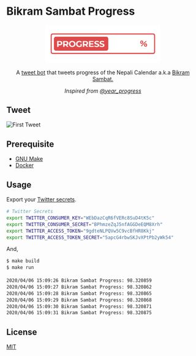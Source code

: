 # Bikram Sambat Progress

<div align="center">
  <img width="300" src="progress.png" alt="Bikram Sambat Progress">

  <p>A <a href="https://twitter.com/bikram_sambat">tweet bot</a> that tweets progress of the Nepali Calendar a.k.a <a href="https://en.wikipedia.org/wiki/Vikram_Samvat">Bikram Sambat.</a></p>
  <p><em>Inspired from <a href="https://twitter.com/year_progress">@year_progress</a></em></p>
</div>

## Tweet

![First Tweet](https://i.imgur.com/WFtMHc1.png)

## Prerequisite

- [GNU Make](https://ftp.gnu.org/old-gnu/Manuals/make-3.79.1/html_chapter/make_1.html)
- [Docker](https://docs.docker.com/install/)

## Usage

Export your [Twitter secrets](https://developer.twitter.com).

```bash
# Twitter Secrets
export TWITTER_CONSUMER_KEY="WEbDazCqR6fVERc8SuD4tK5c"
export TWITTER_CONSUMER_SECRET="BPhmzeZqJ5nfAGGDeEQM8Xrh"
export TWITTER_ACCESS_TOKEN="9gdteNLPQVw5C9vcBfHR8Kkj"
export TWITTER_ACCESS_TOKEN_SECRET="5apcG4rbwSKJvXPtPb2yWk54"
```

And,

```bash
$ make build
$ make run

2020/04/06 15:09:26 Bikram Sambat Progress: 98.320859
2020/04/06 15:09:27 Bikram Sambat Progress: 98.320862
2020/04/06 15:09:28 Bikram Sambat Progress: 98.320865
2020/04/06 15:09:29 Bikram Sambat Progress: 98.320868
2020/04/06 15:09:30 Bikram Sambat Progress: 98.320871
2020/04/06 15:09:31 Bikram Sambat Progress: 98.320875
```

## License

[MIT](LICENSE)
